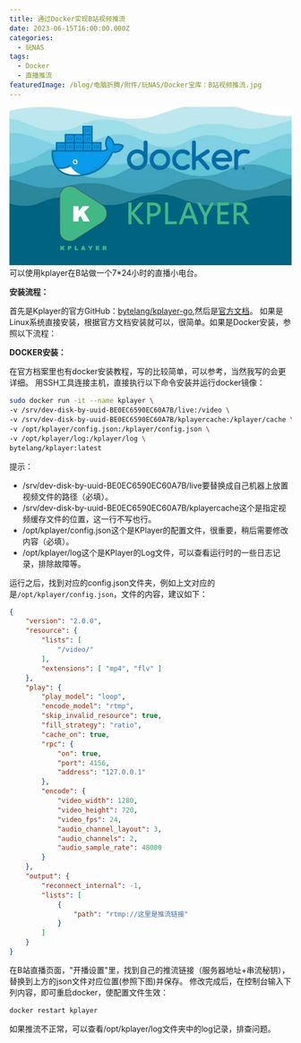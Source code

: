```yaml
---
title: 通过Docker实现B站视频推流
date: 2023-06-15T16:00:00.000Z
categories:
  - 玩NAS
tags:
  - Docker
  - 直播推流
featuredImage: /blog/电脑折腾/附件/玩NAS/Docker宝库：B站视频推流.jpg
---
```

![Docker宝库：B站视频推流.jpg](/blog/电脑折腾/附件/玩NAS/Docker宝库：B站视频推流.jpg)
可以使用kplayer在B站做一个7*24小时的直播小电台。

**安装流程：**

首先是Kplayer的官方GitHub：[bytelang/kplayer-go](https://github.com/bytelang/kplayer-go),然后是[官方文档](https://docs.kplayer.net/)。
如果是Linux系统直接安装，根据官方文档安装就可以，很简单。如果是Docker安装，参照以下流程：

**DOCKER安装：**

在官方档案里也有docker安装教程，写的比较简单，可以参考，当然我写的会更详细。
用SSH工具连接主机，直接执行以下命令安装并运行docker镜像：
```bash
sudo docker run -it --name kplayer \
-v /srv/dev-disk-by-uuid-BE0EC6590EC60A7B/live:/video \
-v /srv/dev-disk-by-uuid-BE0EC6590EC60A7B/kplayercache:/kplayer/cache \
-v /opt/kplayer/config.json:/kplayer/config.json \
-v /opt/kplayer/log:/kplayer/log \
bytelang/kplayer:latest
```
提示：
+ /srv/dev-disk-by-uuid-BE0EC6590EC60A7B/live要替换成自己机器上放置视频文件的路径（必填）。
+ /srv/dev-disk-by-uuid-BE0EC6590EC60A7B/kplayercache这个是指定视频缓存文件的位置，这一行不写也行。
+ /opt/kplayer/config.json这个是KPlayer的配置文件，很重要，稍后需要修改内容（必填）。
+ /opt/kplayer/log这个是KPlayer的Log文件，可以查看运行时的一些日志记录，排除故障等。

运行之后，找到对应的config.json文件夹，例如上文对应的是`/opt/kplayer/config.json`，文件的内容，建议如下：
```json
{
    "version": "2.0.0",
    "resource": {
        "lists": [
            "/video/"
        ],
        "extensions": [ "mp4", "flv" ]
    },
    "play": {
        "play_model": "loop",
        "encode_model": "rtmp",
        "skip_invalid_resource": true,
        "fill_strategy": "ratio",
        "cache_on": true,
        "rpc": {
            "on": true,
            "port": 4156,
            "address": "127.0.0.1"
        },
        "encode": {
            "video_width": 1280,
            "video_height": 720,
            "video_fps": 24,
            "audio_channel_layout": 3,
            "audio_channels": 2,
            "audio_sample_rate": 48000
        }
    },
    "output": {
        "reconnect_internal": -1,
        "lists": [
            {
                "path": "rtmp://这里是推流链接"
            }
        ]
    }
}
```
在B站直播页面，"开播设置"里，找到自己的推流链接（服务器地址+串流秘钥），替换到上方的json文件对应位置(参照下图)并保存。
修改完成后，在控制台输入下列内容，即可重启docker，使配置文件生效：
```bash
docker restart kplayer
```
如果推流不正常，可以查看/opt/kplayer/log文件夹中的log记录，排查问题。
